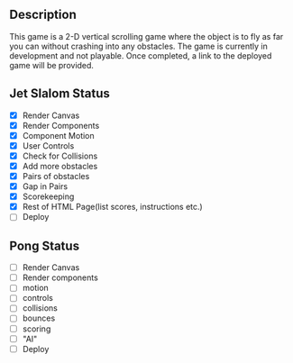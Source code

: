 ## Description

This game is a 2-D vertical scrolling game where the object is to fly as far you can without crashing into any obstacles. The game is currently in development and not playable. Once completed, a link to the deployed game will be provided.

## Jet Slalom Status

- [x] Render Canvas
- [x] Render Components
- [x] Component Motion
- [x] User Controls
- [x] Check for Collisions
- [x] Add more obstacles
- [x] Pairs of obstacles
- [x] Gap in Pairs
- [x] Scorekeeping
- [x] Rest of HTML Page(list scores, instructions etc.)
- [ ] Deploy

## Pong Status

- [ ] Render Canvas
- [ ] Render components
- [ ] motion
- [ ] controls
- [ ] collisions
- [ ] bounces
- [ ] scoring
- [ ] "AI"
- [ ] Deploy
